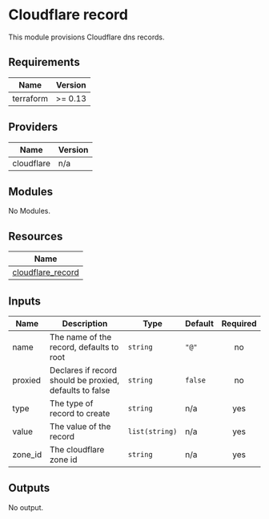 # Cloudflare record

This module provisions Cloudflare dns records.
## Requirements

| Name | Version |
|------|---------|
| terraform | >= 0.13 |

## Providers

| Name | Version |
|------|---------|
| cloudflare | n/a |

## Modules

No Modules.

## Resources

| Name |
|------|
| [cloudflare_record](https://registry.terraform.io/providers/terraform-providers/cloudflare/latest/docs/resources/record) |

## Inputs

| Name | Description | Type | Default | Required |
|------|-------------|------|---------|:--------:|
| name | The name of the record, defaults to root | `string` | `"@"` | no |
| proxied | Declares if record should be proxied, defaults to false | `string` | `false` | no |
| type | The type of record to create | `string` | n/a | yes |
| value | The value of the record | `list(string)` | n/a | yes |
| zone\_id | The cloudflare zone id | `string` | n/a | yes |

## Outputs

No output.
